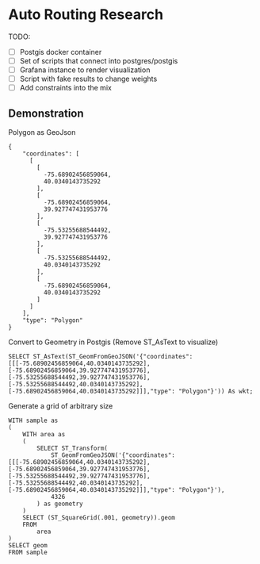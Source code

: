 # Auto Routing Research

TODO:

- [ ] Postgis docker container
- [ ] Set of scripts that connect into postgres/postgis
- [ ] Grafana instance to render visualization
- [ ] Script with fake results to change weights
- [ ] Add constraints into the mix

## Demonstration

Polygon as GeoJson

    {
        "coordinates": [
          [
            [
              -75.68902456859064,
              40.0340143735292
            ],
            [
              -75.68902456859064,
              39.927747431953776
            ],
            [
              -75.53255688544492,
              39.927747431953776
            ],
            [
              -75.53255688544492,
              40.0340143735292
            ],
            [
              -75.68902456859064,
              40.0340143735292
            ]
          ]
        ],
        "type": "Polygon"
    }

Convert to Geometry in Postgis (Remove ST_AsText to visualize)

    SELECT ST_AsText(ST_GeomFromGeoJSON('{"coordinates": [[[-75.68902456859064,40.0340143735292],[-75.68902456859064,39.927747431953776],[-75.53255688544492,39.927747431953776],[-75.53255688544492,40.0340143735292],[-75.68902456859064,40.0340143735292]]],"type": "Polygon"}')) As wkt;

Generate a grid of arbitrary size

    WITH sample as 
    (
        WITH area as
        (
            SELECT ST_Transform(
                ST_GeomFromGeoJSON('{"coordinates": [[[-75.68902456859064,40.0340143735292],[-75.68902456859064,39.927747431953776],[-75.53255688544492,39.927747431953776],[-75.53255688544492,40.0340143735292],[-75.68902456859064,40.0340143735292]]],"type": "Polygon"}'),
                4326
            ) as geometry
        )
        SELECT (ST_SquareGrid(.001, geometry)).geom
        FROM
            area
    )
    SELECT geom
    FROM sample
